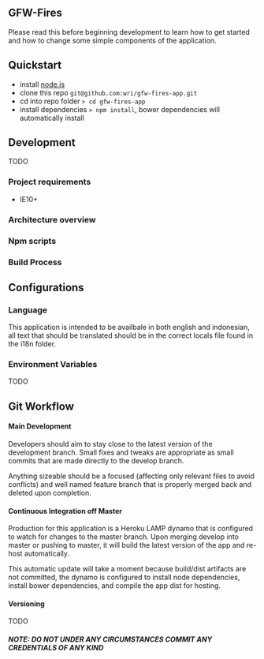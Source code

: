 GFW-Fires
---
Please read this before beginning development to learn how to get started and how to change some simple components of the application.

## Quickstart
- install [node.js](http://nodejs.org/)
- clone this repo `git@github.com:wri/gfw-fires-app.git`
- cd into repo folder `> cd gfw-fires-app`
- install dependencies `> npm install`, bower dependencies will automatically install

## Development
<p>TODO</p>

### Project requirements
- IE10+
### Architecture overview
### Npm scripts
### Build Process

## Configurations

### Language
<p>This application is intended to be availbale in both english and indonesian, all text that should be translated should be in the correct locals file found in the i18n folder.</p>

### Environment Variables
<p>TODO</p>

## Git Workflow

#### Main Development
<p>Developers should aim to stay close to the latest version of the development branch. Small fixes and tweaks are appropriate as small commits that are made directly to the develop branch.</p>
<p>Anything sizeable should be a focused (affecting only relevant files to avoid conflicts) and well named feature branch that is properly merged back and deleted upon completion.</p>

#### Continuous Integration off Master
<p>Production for this application is a Heroku LAMP dynamo that is configured to watch for changes to the master branch. Upon merging develop into master or pushing to master, it will build the latest version of the app and re-host automatically.</p>
<p>This automatic update will take a moment because build/dist artifacts are not committed, the dynamo is configured to install node dependencies, install bower dependencies, and compile the app dist for hosting.</p>

#### Versioning
<p>TODO</p>

##### NOTE: DO NOT UNDER ANY CIRCUMSTANCES COMMIT ANY CREDENTIALS OF ANY KIND
